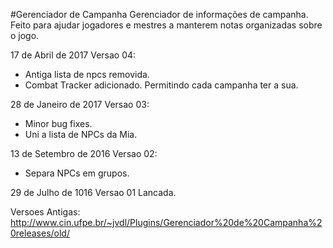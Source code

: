 #Gerenciador de Campanha
Gerenciador de informações de campanha. Feito para ajudar jogadores e mestres a manterem notas organizadas sobre o jogo. 

17 de Abril de 2017
Versao 04:
* Antiga lista de npcs removida. 
* Combat Tracker adicionado. Permitindo cada campanha ter a sua. 

28 de Janeiro de 2017
Versao 03:
* Minor bug fixes. 
* Uni a lista de NPCs da Mia.

13 de Setembro de 2016
Versao 02:
* Separa NPCs em grupos. 

29 de Julho de 1016
Versao 01 Lancada. 

Versoes Antigas:
http://www.cin.ufpe.br/~jvdl/Plugins/Gerenciador%20de%20Campanha%20releases/old/